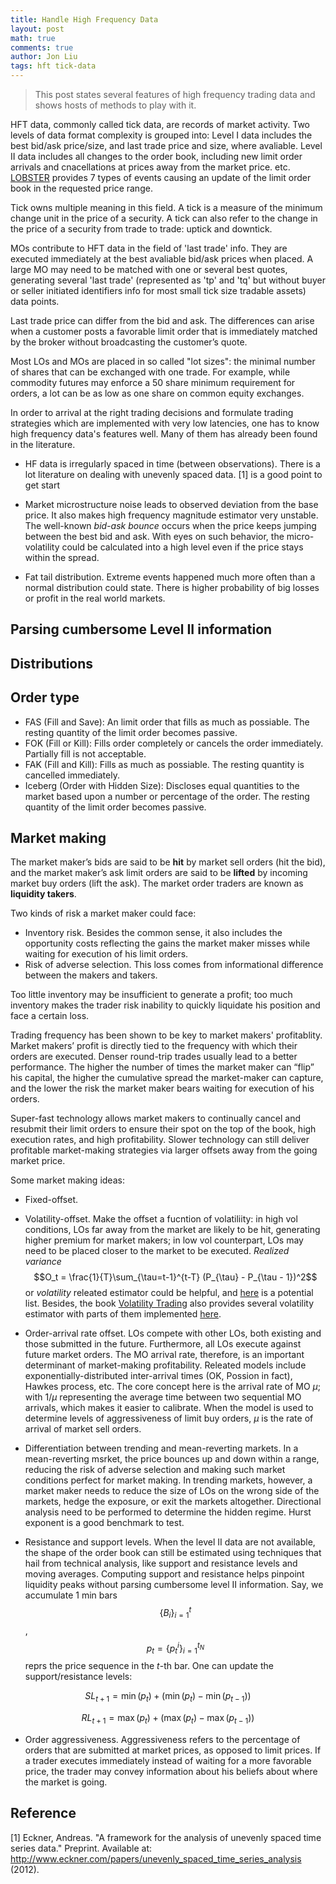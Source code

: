 ```yaml
---
title: Handle High Frequency Data
layout: post
math: true
comments: true
author: Jon Liu
tags: hft tick-data
---
```


> This post states several features of high frequency trading data and shows hosts of methods to play with it.

HFT data, commonly called tick data, are records of market activity. Two levels of data format complexity is grouped into: Level I data includes the best bid/ask price/size, and last trade price and size, where avaliable. Level II data includes all changes to the order book, including new limit order arrivals and cnacellations at prices away from the market price. etc. [LOBSTER](https://lobsterdata.com/info/DataStructure.php) provides 7 types of events causing an update of the limit order book in the requested price range.

Tick owns multiple meaning in this field. A tick is a measure of the minimum change unit in the price of a security. A tick can also refer to the change in the price of a security from trade to trade: uptick and downtick.

MOs contribute to HFT data in the field of 'last trade' info. They are executed immediately at the best avaliable bid/ask prices when placed. A large MO may need to be matched with one or several best quotes, generating several 'last trade' (represented as 'tp' and 'tq' but without buyer or seller initiated identifiers info for most small tick size tradable assets) data points.

Last trade price can differ from the bid and ask. The differences can arise when a customer posts a favorable limit order that is immediately matched by the broker without broadcasting the customer’s quote.

Most LOs and MOs are placed in so called "lot sizes": the minimal number of shares
that can be exchanged with one trade. For example, while commodity futures may enforce a 50 share minimum requirement for orders, a lot can be as low as one share on common equity exchanges.

In order to arrival at the right trading decisions and formulate trading strategies which are implemented with very low latencies, one has to know high frequency data's features well. Many of them has already been found in the literature.

- HF data is irregularly spaced in time (between observations). There is a lot literature on dealing with unevenly spaced data. [1] is a good point to get start

- Market microstructure noise leads to observed deviation from the base price. It also makes high frequency magnitude estimator very unstable. The well-known *bid-ask bounce* occurs when the price keeps jumping between the best bid and ask. With eyes  on such behavior, the micro-volatility could be calculated into a high level even if the price stays within the spread.

- Fat tail distribution. Extreme events happened much more often than a normal distribution could state. There is higher probability of big losses or profit in the real world markets.

## Parsing cumbersome Level II information

## Distributions

## Order type
- FAS (Fill and Save): An limit order that fills as much as possiable. The resting quantity of the limit order becomes passive.
- FOK (Fill or Kill): Fills order completely or cancels the order immediately. Partially fill is not acceptable.
- FAK (Fill and Kill): Fills as much as possiable. The resting quantity is cancelled immediately.
- Iceberg (Order with Hidden Size): Discloses equal quantities to the market based upon a number or percentage of the order. The resting quantity of the limit order becomes passive.

## Market making

The market maker’s bids are said to be **hit** by market sell orders (hit the bid), and the market maker’s ask limit orders are said to be **lifted** by incoming market buy orders (lift the ask). The market order traders are known as **liquidity takers**.

Two kinds of risk a market maker could face:
- Inventory risk. Besides the common sense, it also includes the opportunity costs reflecting the gains the market maker misses while waiting for execution of his limit orders.
- Risk of adverse selection. This loss comes from informational difference between the makers and takers.

Too little inventory may be insufficient to generate a profit; too much inventory makes the trader risk inability to quickly liquidate his position and face a certain loss.

Trading frequency has been shown to be key to market makers' profitablity. Market makers’ profit is directly tied to the frequency with which their orders are executed. Denser round-trip trades usually lead to a better performance. The higher the number of times the market maker can “flip” his capital, the higher the cumulative spread the market-maker can capture, and the lower the risk the market maker bears waiting for execution of his orders.

Super-fast technology allows market makers to continually cancel and resubmit their limit orders to ensure their spot on the top of the book, high execution rates, and high profitability. Slower technology can still deliver profitable market-making strategies via larger offsets away from the going market price.

Some market making ideas:
- Fixed-offset.
- Volatility-offset. Make the offset a fucntion of volatiliity: in high vol conditions, LOs far away from the market are likely to be hit, generating higher premium for market makers; in low vol counterpart, LOs may need to be placed closer to the market to be executed. *Realized variance* $$O_t = \frac{1}{T}\sum_{\tau=t-1}^{t-T} (P_{\tau} - P_{\tau - 1})^2$$ or *volatility* releated estimator could be helpful, and [here](https://realized.oxford-man.ox.ac.uk/documentation/estimators) is a potential list. Besides, the book [Volatility Trading](https://www.amazon.com/Volatility-Trading-CD-ROM-Euan-Sinclair/dp/0470181990) also provides several volatility estimator with parts of them implemented [here](https://github.com/jasonstrimpel/volatility-trading).

- Order-arrival rate offset. LOs compete with other LOs, both existing and those submitted in the future. Furthermore, all LOs execute against future market orders. The MO arrival rate, therefore, is an important determinant of market-making profitability. Releated models include exponentially-distributed inter-arrival times (OK, Possion in fact), Hawkes process, etc. The core concept here is the arrival rate of MO $\mu$; with $1/\mu$ representing the average time between two sequential MO arrivals, which makes it easier to calibrate.  When the model is used to determine levels of aggressiveness of limit buy orders, $\mu$ is the rate of arrival of market sell orders.

- Differentiation between trending and mean-reverting markets. In a mean-reverting msrket, the price bounces up and down within a range, reducing the risk of adverse selection and making such market conditions perfect for market making. In trending markets, however, a market maker needs to reduce the size of LOs on the wrong side of the markets, hedge the exposure, or exit the markets altogether. Directional analysis need to be performed to determine the hidden regime. Hurst exponent is a good benchmark to test.

- Resistance and support levels. When the level II data are not available, the shape of the order book can still be estimated using techniques that hail from technical analysis, like support and resistance levels and moving averages. Computing support and resistance helps pinpoint liquidity peaks without parsing cumbersome level II information. Say, we accumulate 1 min bars $$\{B_i\}_{i=1}^t$$, $$p_t=\{p_t^i\}_{i=1}^{t_N}$$ reprs the price sequence in the $t$-th bar. One can update the support/resistance levels:

$$
SL_{t+1} = \min(p_t) + (\min(p_t) - \min(p_{t-1}))
$$

$$
RL_{t+1} = \max(p_t) + (\max(p_t) - \max(p_{t-1}))
$$

- Order aggressiveness. Aggressiveness refers to the percentage of orders that are submitted at market prices, as opposed to limit prices. If a trader executes immediately instead of waiting for a more favorable price, the trader may convey information about his beliefs about where the market is going.

## Reference
[1] Eckner, Andreas. "A framework for the analysis of unevenly spaced time series data." Preprint. Available at: http://www.eckner.com/papers/unevenly_spaced_time_series_analysis (2012).
